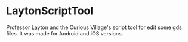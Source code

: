 # LaytonScriptTool
Professor Layton and the Curious Village's script tool for edit some gds files. It was made for Android and iOS versions.

